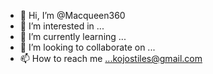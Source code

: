 - 👋 Hi, I’m @Macqueen360
- 👀 I’m interested in ...
- 🌱 I’m currently learning ...
- 💞️ I’m looking to collaborate on ...
- 📫 How to reach me ...kojostiles@gmail.com 

<!---
Macqueen360/Macqueen360 is a ✨ special ✨ repository because its `README.md` (this file) appears on your GitHub profile.
You can click the Preview link to take a look at your changes.
--->
